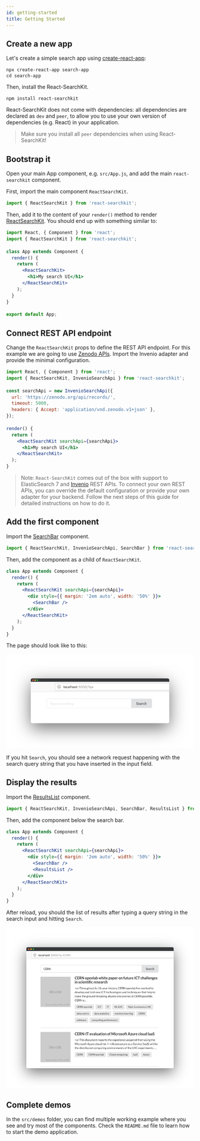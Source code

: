 ```yaml
---
id: getting-started
title: Getting Started
---
```


## Create a new app

Let's create a simple search app using [create-react-app](https://github.com/facebook/create-react-app):

```console
npx create-react-app search-app
cd search-app
```

Then, install the React-SearchKit.

```console
npm install react-searchkit
```

React-SearchKit does not come with dependencies: all dependencies are declared as `dev` and `peer`, to allow you to use
your own version of dependencies (e.g. React) in your application.

> Make sure you install all `peer` dependencies when using React-SearchKit!

## Bootstrap it

Open your main App component, e.g. `src/App.js`, and add the main `react-searchkit` component.

First, import the main component `ReactSearchKit`.
```jsx
import { ReactSearchKit } from 'react-searchkit';
```

Then, add it to the content of your `render()` method to render [ReactSearchKit](components/react_search_kit.md).
You should end up with something similar to:

```jsx
import React, { Component } from 'react';
import { ReactSearchKit } from 'react-searchkit';

class App extends Component {
  render() {
    return (
      <ReactSearchKit>
        <h1>My search UI</h1>
      </ReactSearchKit>
    );
  }
}

export default App;
```

## Connect REST API endpoint

Change the `ReactSearchKit` props to define the REST API endpoint. For this example we are going to use [Zenodo APIs](https://zenodo.org).
Import the Invenio adapter and provide the minimal configuration.

```jsx
import React, { Component } from 'react';
import { ReactSearchKit, InvenioSearchApi } from 'react-searchkit';

const searchApi = new InvenioSearchApi({
  url: 'https://zenodo.org/api/records/',
  timeout: 5000,
  headers: { Accept: 'application/vnd.zenodo.v1+json' },
});

render() {
  return (
    <ReactSearchKit searchApi={searchApi}>
      <h1>My search UI</h1>
    </ReactSearchKit>
  );
}
```

> Note: `React-SearchKit` comes out of the box with support to ElasticSearch 7 and [Invenio](https://inveniosoftware.org) REST APIs. To connect your own REST APIs, you can override the default configuration or provide your own adapter for your backend. Follow the next steps of this guide for detailed instructions on how to do it.

## Add the first component

Import the [SearchBar](components/search_bar.md) component.

```jsx
import { ReactSearchKit, InvenioSearchApi, SearchBar } from 'react-searchkit';
```

Then, add the component as a child of `ReactSearchKit`.

```jsx
class App extends Component {
  render() {
    return (
      <ReactSearchKit searchApi={searchApi}>
        <div style={{ margin: '2em auto', width: '50%' }}>
          <SearchBar />
        </div>
      </ReactSearchKit>
    );
  }
}
```

The page should look like to this:

![Screenshot showing search bar component](assets/getting_started_search.png)

If you hit `Search`, you should see a network request happening with the search query string that you have inserted
in the input field.

## Display the results

Import the [ResultsList](components/results_list.md) component.

```jsx
import { ReactSearchKit, InvenioSearchApi, SearchBar, ResultsList } from 'react-searchkit';
```

Then, add the component below the search bar.

```jsx
class App extends Component {
  render() {
    return (
      <ReactSearchKit searchApi={searchApi}>
        <div style={{ margin: '2em auto', width: '50%' }}>
          <SearchBar />
          <ResultsList />
        </div>
      </ReactSearchKit>
    );
  }
}
```

After reload, you should the list of results after typing a query string in the search input and hitting `Search`.

![Screenshot showing results list component](assets/getting_started_resultslist.png)

## Complete demos

In the `src/demos` folder, you can find multiple working example where you see and try most of the components.
Check the `README.md` file to learn how to start the demo application.
